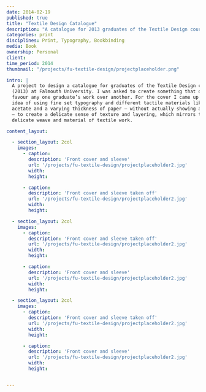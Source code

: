 ```yaml
---
date: 2014-02-19
published: true
title: "Textile Design Catalogue"
description: "A catalogue for 2013 graduates of the Textile Design course at Falmouth University"
categories: print
disciplines: Print, Typography, Bookbinding
media: Book
ownership: Personal
client:
time_period: 2014
thumbnail: "/projects/fu-textile-design/projectplaceholder.png"

intro: |
  A project to design a catalogue for graduates of the Textile Design course
  (2013) at Falmouth University. I was asked to create something that did not
  favour any one graduate’s work over another. For the cover I came up with the
  idea of using fine set typography and different tactile materials like clear
  acetate and a varying thickness of paper — without actually showing any work
  — to create a delicate sense of texture and layering, which mirrors the
  delicate weave and material of textile work.

content_layout:

  - section_layout: 2col
    images:
      - caption:
        description: 'Front cover and sleeve'
        url: '/projects/fu-textile-design/projectplaceholder2.jpg'
        width:
        height:

      - caption:
        description: 'Front cover and sleeve taken off'
        url: '/projects/fu-textile-design/projectplaceholder2.jpg'
        width:
        height:

  - section_layout: 2col
    images:
      - caption:
        description: 'Front cover and sleeve taken off'
        url: '/projects/fu-textile-design/projectplaceholder2.jpg'
        width:
        height:

      - caption:
        description: 'Front cover and sleeve'
        url: '/projects/fu-textile-design/projectplaceholder2.jpg'
        width:
        height:

  - section_layout: 2col
    images:
      - caption:
        description: 'Front cover and sleeve taken off'
        url: '/projects/fu-textile-design/projectplaceholder2.jpg'
        width:
        height:

      - caption:
        description: 'Front cover and sleeve'
        url: '/projects/fu-textile-design/projectplaceholder2.jpg'
        width:
        height:


---
```

